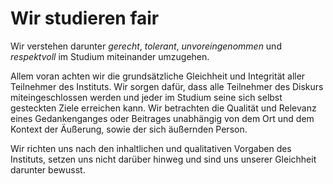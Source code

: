 <!--
   NAME - The NAME of this project is:
ethos

  FILE - The FILENAME of the current file is:
/v1a4.md

  CREATION - This project was CREATED on:
2017-01-28-16:15:00 UTC

  MODIFICATION - This project was last MODIFIED on:
2017-01-28-16:15:00 UTC

  VERSION - The current VERSION of this project is:
<git-commit-hash>-2017-01-28-16:15:00 UTC

  CREATOR(S) - This project was CREATED by:
Michael Czechowski, Martin Maga

  CONTACT - You can CONTACT the creator(s) or developer(s) of this project at:
E-Mail: mail@martinmaga.de

  COPYRIGHT - The COPYRIGHT holder of this project is:
COPYRIGHT (c) 2016 Martin Maga

  LICENSE - This project is LICENSED under the following license:
Martin Maga 2016 CC BY-SA 4.0 https://creativecommons.org

  SUBFILE – This is a SUBFILE! For more INFORMATION on this project go to:
/README.md
-->

# Wir studieren fair

Wir verstehen darunter *gerecht*, *tolerant*, *unvoreingenommen* und *respektvoll* im Studium miteinander umzugehen.

Allem voran achten wir die grundsätzliche Gleichheit und Integrität aller Teilnehmer des Instituts.
Wir sorgen dafür, dass alle Teilnehmer des Diskurs miteingeschlossen werden und jeder im Studium seine sich selbst gesteckten Ziele erreichen kann.
Wir betrachten die Qualität und Relevanz eines Gedankenganges oder Beitrages unabhängig von dem Ort und dem Kontext der Äußerung, sowie der sich äußernden Person.

Wir richten uns nach den inhaltlichen und qualitativen Vorgaben des Instituts, setzen uns nicht darüber hinweg und sind uns unserer Gleichheit darunter bewusst.
